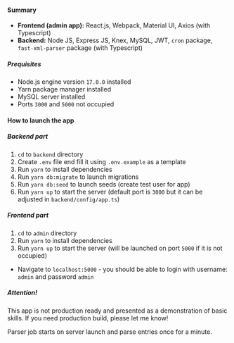 #### Summary

- **Frontend (admin app):** React.js, Webpack, Material UI, Axios (with Typescript)
- **Backend:** Node JS, Express JS, Knex, MySQL, JWT, `cron` package, `fast-xml-parser` package (with Typescript)

##### Prequisites

- Node.js engine version `17.0.0` installed
- Yarn package manager installed
- MySQL server installed
- Ports `3000` and `5000` not occupied

#### How to launch the app

##### Backend part

1. `cd` to `backend` directory
2. Create `.env` file end fill it using `.env.example` as a template
3. Run `yarn` to install dependencies
4. Run `yarn db:migrate` to launch migrations
5. Run `yarn db:seed` to launch seeds (create test user for app)
6. Run `yarn up` to start the server (default port is `3000` but it can be adjusted in `backend/config/app.ts`)

##### Frontend part

1. `cd` to `admin` directory
2. Run `yarn` to install dependencies
3. Run `yarn up` to start the server (will be launched on port `5000` if it is not occupied)

- Navigate to `localhost:5000` - you should be able to login with username: `admin` and password `admin`

##### Attention!

This app is not production ready and presented as a demonstration of basic skills. If you need production build, please let me know!

Parser job starts on server launch and parse entries once for a minute.

